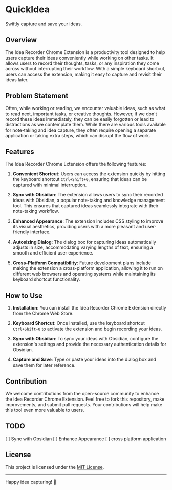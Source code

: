 # QuickIdea

Swiftly capture and save your ideas.

## Overview

The Idea Recorder Chrome Extension is a productivity tool designed to help users capture their ideas conveniently while working on other tasks. It allows users to record their thoughts, tasks, or any inspiration they come across without interrupting their workflow. With a simple keyboard shortcut, users can access the extension, making it easy to capture and revisit their ideas later.

## Problem Statement

Often, while working or reading, we encounter valuable ideas, such as what to read next, important tasks, or creative thoughts. However, if we don't record these ideas immediately, they can be easily forgotten or lead to distractions as we contemplate them. While there are various tools available for note-taking and idea capture, they often require opening a separate application or taking extra steps, which can disrupt the flow of work.

## Features

The Idea Recorder Chrome Extension offers the following features:

1. **Convenient Shortcut**: Users can access the extension quickly by hitting the keyboard shortcut `Ctrl+Shift+0`, ensuring that ideas can be captured with minimal interruption.

2. **Sync with Obsidian**: The extension allows users to sync their recorded ideas with Obsidian, a popular note-taking and knowledge management tool. This ensures that captured ideas seamlessly integrate with their note-taking workflow.

3. **Enhanced Appearance**: The extension includes CSS styling to improve its visual aesthetics, providing users with a more pleasant and user-friendly interface.

4. **Autosizing Dialog**: The dialog box for capturing ideas automatically adjusts in size, accommodating varying lengths of text, ensuring a smooth and efficient user experience.

5. **Cross-Platform Compatibility**: Future development plans include making the extension a cross-platform application, allowing it to run on different web browsers and operating systems while maintaining its keyboard shortcut functionality.

## How to Use

1. **Installation**: You can install the Idea Recorder Chrome Extension directly from the Chrome Web Store.

2. **Keyboard Shortcut**: Once installed, use the keyboard shortcut `Ctrl+Shift+0` to activate the extension and begin recording your ideas.

3. **Sync with Obsidian**: To sync your ideas with Obsidian, configure the extension's settings and provide the necessary authentication details for Obsidian.

4. **Capture and Save**: Type or paste your ideas into the dialog box and save them for later reference.

## Contribution

We welcome contributions from the open-source community to enhance the Idea Recorder Chrome Extension. Feel free to fork this repository, make improvements, and submit pull requests. Your contributions will help make this tool even more valuable to users.

## TODO

[ ] Sync with Obsidian
[ ] Enhance Appearance
[ ] cross platform application

## License

This project is licensed under the [MIT License](LICENSE).

---

Happy idea capturing! 🚀
